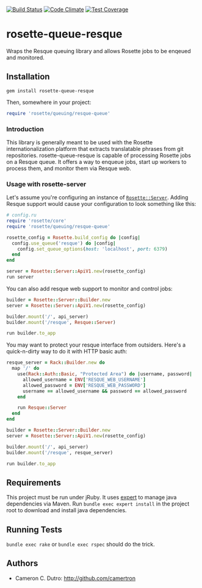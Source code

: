 [![Build Status](https://travis-ci.org/rosette-proj/rosette-queue-resque.svg)](https://travis-ci.org/rosette-proj/rosette-queue-resque) [![Code Climate](https://codeclimate.com/github/rosette-proj/rosette-queue-resque/badges/gpa.svg)](https://codeclimate.com/github/rosette-proj/rosette-queue-resque) [![Test Coverage](https://codeclimate.com/github/rosette-proj/rosette-queue-resque/badges/coverage.svg)](https://codeclimate.com/github/rosette-proj/rosette-queue-resque/coverage)

rosette-queue-resque
====================

Wraps the Resque queuing library and allows Rosette jobs to be enqeued and monitored.

## Installation

`gem install rosette-queue-resque`

Then, somewhere in your project:

```ruby
require 'rosette/queuing/resque-queue'
```

### Introduction

This library is generally meant to be used with the Rosette internationalization platform that extracts translatable phrases from git repositories. rosette-queue-resque is capable of processing Rosette jobs on a Resque queue. It offers a way to enqueue jobs, start up workers to process them, and monitor them via Resque web.

### Usage with rosette-server

Let's assume you're configuring an instance of [`Rosette::Server`](https://github.com/rosette-proj/rosette-server). Adding Resque support would cause your configuration to look something like this:

```ruby
# config.ru
require 'rosette/core'
require 'rosette/queuing/resque-queue'

rosette_config = Rosette.build_config do |config|
  config.use_queue('resque') do |config|
    config.set_queue_options(host: 'localhost', port: 6379)
  end
end

server = Rosette::Server::ApiV1.new(rosette_config)
run server
```

You can also add resque web support to monitor and control jobs:

```ruby
builder = Rosette::Server::Builder.new
server = Rosette::Server::ApiV1.new(rosette_config)

builder.mount('/', api_server)
builder.mount('/resque', Resque::Server)

run builder.to_app
```

You may want to protect your resque interface from outsiders. Here's a quick-n-dirty way to do it with HTTP basic auth:

```ruby
resque_server = Rack::Builder.new do
  map '/' do
    use(Rack::Auth::Basic, "Protected Area") do |username, password|
      allowed_username = ENV['RESQUE_WEB_USERNAME']
      allowed_password = ENV['RESQUE_WEB_PASSWORD']
      username == allowed_username && password == allowed_password
    end

    run Resque::Server
  end
end

builder = Rosette::Server::Builder.new
server = Rosette::Server::ApiV1.new(rosette_config)

builder.mount('/', api_server)
builder.mount('/resque', resque_server)

run builder.to_app
```

## Requirements

This project must be run under jRuby. It uses [expert](https://github.com/camertron/expert) to manage java dependencies via Maven. Run `bundle exec expert install` in the project root to download and install java dependencies.

## Running Tests

`bundle exec rake` or `bundle exec rspec` should do the trick.

## Authors

* Cameron C. Dutro: http://github.com/camertron
